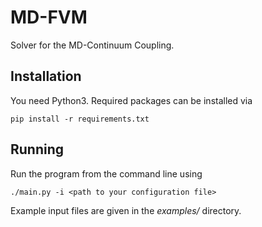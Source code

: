 # MD-FVM
Solver for the MD-Continuum Coupling.

## Installation
You need Python3. Required packages can be installed via
```
pip install -r requirements.txt
```

## Running
Run the program from the command line using
```
./main.py -i <path to your configuration file>
```
Example input files are given in the *examples/* directory.
